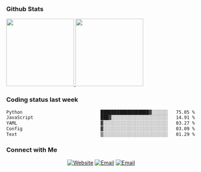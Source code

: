 
### Github Stats

<a href="https://github.com/lileixuan">
  <img height="180em" src="https://github-readme-stats.vercel.app/api?username=lileixuan&theme=buefy&show_icons=true" />
  <img height="180em" src="https://github-readme-stats.vercel.app/api/top-langs/?username=lileixuan&theme=buefy&layout=compact" />
</a>

### Coding status last week 

<!--START_SECTION:waka-->

```txt
Python                             ██████████████████▓░░░░░░   75.05 %
JavaScript                         ███▓░░░░░░░░░░░░░░░░░░░░░   14.91 %
YAML                               ▓░░░░░░░░░░░░░░░░░░░░░░░░   03.27 %
Config                             ▓░░░░░░░░░░░░░░░░░░░░░░░░   03.09 %
Text                               ▒░░░░░░░░░░░░░░░░░░░░░░░░   01.29 %
```

<!--END_SECTION:waka-->

### Connect with Me 

<p align="center">
<a href="https://www.koomu.cn/"><img alt="Website" src="https://img.shields.io/badge/Website-www.koomu.cn-blue?style=flat-square&logo=google-chrome"></a>
<a href="mailto:lileixuan@gmail.com"><img alt="Email" src="https://img.shields.io/badge/Email-lileixuan@gmail.com-blue?style=flat-square&logo=gmail"></a>
<a href="https://www.koomu.cn/rss/"><img alt="Email" src="https://img.shields.io/badge/RSS-www.koomu.cn%2Frss%2F-blue?style=flat-square&logo=rss"></a>


</p>
